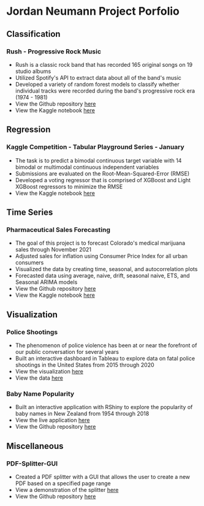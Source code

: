 # Jordan Neumann Project Porfolio 

## Classification

### Rush - Progressive Rock Music 
* Rush is a classic rock band that has recorded 165 original songs on 19 studio albums
* Utilized Spotify's API to extract data about all of the band's music
* Developed a variety of random forest models to classify whether individual tracks were recorded during the band's progressive rock era (1974 - 1981)
* View the Github repository [here](https://github.com/Jordan-Neumann/Rush-Progressive-Rock-Music)
* View the Kaggle notebook [here](https://www.kaggle.com/jordankeith/rush-progressive-rock-era)


## Regression

### Kaggle Competition - Tabular Playground Series - January
* The task is to predict a bimodal continuous target variable with 14 bimodal or multimodal continuous independent variables
* Submissions are evaluated on the Root-Mean-Squared-Error (RMSE)
* Developed a voting regressor that is comprised of XGBoost and Light XGBoost regressors to minimize the RMSE
* View the Kaggle notebook [here](https://www.kaggle.com/jordankeith/tabular-playground-series-january)

## Time Series

### Pharmaceutical Sales Forecasting
* The goal of this project is to forecast Colorado's medical marijuana sales through November 2021
* Adjusted sales for inflation using Consumer Price Index for all urban consumers
* Visualized the data by creating time, seasonal, and autocorrelation plots
* Forecasted data using average, naive, drift, seasonal naive, ETS, and Seasonal ARIMA models
* View the Github repository [here](https://github.com/Jordan-Neumann/Medical-Marijuana-Sales-Forecasting)
* View the Kaggle notebook [here](https://www.kaggle.com/jordankeith/marijuana-time-series-prediction)

## Visualization 

### Police Shootings
* The phenomenon of police violence has been at or near the forefront of our public conversation for several years
* Built an interactive dashboard in Tableau to explore data on fatal police shootings in the United States from 2015 through 2020
* View the visualization [here](https://public.tableau.com/profile/jordan3434#!/vizhome/FatalPoliceShootings2015-2020_16098865748980/Dashboard)
* View the data [here](https://github.com/washingtonpost/data-police-shootings)

### Baby Name Popularity
* Built an interactive application with RShiny to explore the popularity of baby names in New Zealand from 1954 through 2018
* View the live application [here](https://jordan-neumann-1.shinyapps.io/rshiny/?_ga=2.223995675.1463876037.1609631665-1561344089.1609631665)
* View the Github repository [here](https://github.com/Jordan-Neumann/RShiny-Baby-Names)

## Miscellaneous

### PDF-Splitter-GUI
* Created a PDF splitter with a GUI that allows the user to create a new PDF based on a specified page range
* View a demonstration of the splitter [here](https://www.youtube.com/watch?v=ZMBjYjOK1lM)
* View the Github repository [here](https://github.com/Jordan-Neumann/PDF-Splitter)
